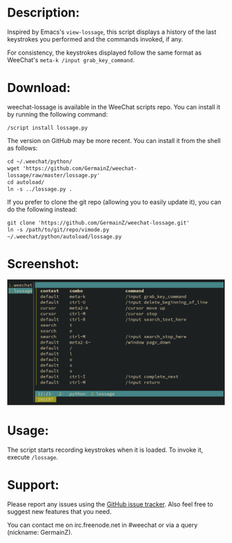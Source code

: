 # Description:
Inspired by Emacs's `view-lossage`, this script displays a history of the last
keystrokes you performed and the commands invoked, if any.

For consistency, the keystrokes displayed follow the same format as WeeChat's
`meta-k /input grab_key_command`.

# Download:
weechat-lossage is available in the WeeChat scripts repo. You can install it by
running the following command:

    /script install lossage.py

The version on GitHub may be more recent. You can install it from the shell as
follows:

    cd ~/.weechat/python/
    wget 'https://github.com/GermainZ/weechat-lossage/raw/master/lossage.py'
    cd autoload/
    ln -s ../lossage.py .

If you prefer to clone the git repo (allowing you to easily update it), you can
do the following instead:

    git clone 'https://github.com/GermainZ/weechat-lossage.git'
    ln -s /path/to/git/repo/vimode.py ~/.weechat/python/autoload/lossage.py


# Screenshot:
![Screenshot](screenshot.png?raw=true "Screenshot")

# Usage:
The script starts recording keystrokes when it is loaded.
To invoke it, execute `/lossage`.

# Support:
Please report any issues using the [GitHub issue tracker][1]. Also feel free to
suggest new features that you need.

You can contact me on irc.freenode.net in #weechat or via a query (nickname:
GermainZ).

[1]: https://github.com/GermainZ/weechat-lossage/commits/master
[2]: https://github.com/GermainZ/weechat-lossage/issues/new
